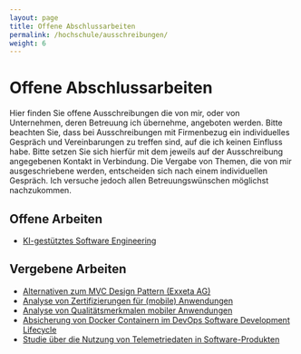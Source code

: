 ```yaml
---
layout: page
title: Offene Abschlussarbeiten
permalink: /hochschule/ausschreibungen/
weight: 6
---
```


# Offene Abschlussarbeiten

Hier finden Sie offene Ausschreibungen die von mir, oder von Unternehmen, deren Betreuung ich übernehme, angeboten werden. Bitte beachten Sie, dass bei Ausschreibungen mit Firmenbezug ein individuelles Gespräch und Vereinbarungen zu treffen sind, auf die ich keinen Einfluss habe. Bitte setzen Sie sich hierfür mit dem jeweils auf der Ausschreibung angegebenen Kontakt in Verbindung. Die Vergabe von Themen, die von mir ausgeschriebene werden, entscheiden sich nach einem individuellen Gespräch. Ich versuche jedoch allen Betreuungswünschen möglichst nachzukommen.

## Offene Arbeiten 

<!-- Derzeit sind keine offenen Arbeiten zu vergeben. -->

- [KI-gestütztes Software Engineering](https://cdn.aheil.de/BTh.KI-SE.pdf)

## Vergebene Arbeiten 

- [Alternativen zum MVC Design Pattern (Exxeta AG)](https://cdn.aheil.de/BTh.MVC.Exxeta.pdf)
- [Analyse von Zertifizierungen für (mobile) Anwendungen](https://cdn.aheil.de/BTh.Zertifizierungen.pdf)
- [Analyse von Qualitätsmerkmalen mobiler Anwendungen](https://cdn.aheil.de/BTh.Qualitaetsmerkmale.pdf)
- [Absicherung von Docker Containern im DevOps Software Development Lifecycle](https://cdn.aheil.de/BTh.Docker_Security.pdf)
- [Studie über die Nutzung von Telemetriedaten in Software-Produkten](https://cdn.aheil.de/BTh.Software-Telemetrie.pdf)


